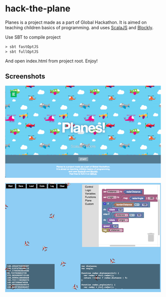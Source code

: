 # hack-the-plane

Planes is a project made as a part of Global Hackathon. It is aimed on teaching children basics of programming. and uses [ScalaJS](http://www.scala-js.org) and [Blockly](https://developers.google.com/blockly).

Use SBT to compile project
```
> sbt fastOptJS
> sbt fullOptJS
```
And open index.html from project root. Enjoy!

## Screenshots

![Title](img/page1.png)

![Game](img/page2.png)
